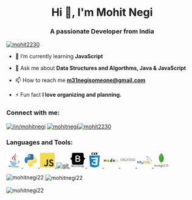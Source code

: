 <!--
Here are some ideas to get you started:

- 🔭 I’m currently working on ...
- 🌱 I’m currently learning ...
- 👯 I’m looking to collaborate on ...
- 🤔 I’m looking for help with ...
- 💬 Ask me about ...
- 📫 How to reach me: ...
- 😄 Pronouns: ...
- ⚡ Fun fact: ...
-->
<h1 align="center">Hi 👋, I'm Mohit Negi</h1>
<h3 align="center">A passionate Developer from India</h3>

<p align="left"> <a href="https://twitter.com/mohit2230" target="blank"><img src="https://img.shields.io/twitter/follow/mohit2230?logo=twitter&style=for-the-badge" alt="mohit2230" /></a> </p>

- 🌱 I’m currently learning **JavaScript**

- 💬 Ask me about **Data Structures and Algorthms, Java & JavaScript**

- 📫 How to reach me **<a href="mailto:m31negisomeone@gmail.com">m31negisomeone@gmail.com</a>**

- ⚡ Fun fact **I love organizing and planning.**

<h3 align="left">Connect with me:</h3>
<p align="left">
<a href="https://linkedin.com/in/mohitnegi21/" target="blank"><img align="center" src="https://cdn.jsdelivr.net/npm/simple-icons@3.0.1/icons/linkedin.svg" alt="/in/mohitnegi" height="30" width="40" /></a>
<a href="https://https://leetcode.com/mohitnegi21/" target="blank"><img align="center" src="https://cdn.jsdelivr.net/npm/simple-icons@3.0.1/icons/leetcode.svg" alt="mohitnegi" height="30" width="40" /></a><a href="https://twitter.com/mohit2230" target="blank"><img align="center" src="https://cdn.jsdelivr.net/npm/simple-icons@3.0.1/icons/twitter.svg" alt="mohit2230" height="30" width="40" /></a>
<!-- <a href="https://" target="blank"><img align="center" src="https://cdn.jsdelivr.net/npm/simple-icons@3.0.1/icons/codepen.svg" alt="mohitnegi" height="30" width="40" /></a> -->
</p>

<h3 align="left">Languages and Tools:</h3>
<p align="left">
<a href="https://www.java.com" target="_blank"> <img src="https://raw.githubusercontent.com/devicons/devicon/master/icons/java/java-original.svg" alt="java" width="40" height="40"/> </a>
<a href="https://www.python.org" target="_blank"> <img src="https://raw.githubusercontent.com/devicons/devicon/master/icons/python/python-original.svg" alt="python" width="40" height="40"/> </a>
<a href="https://developer.mozilla.org/en-US/docs/Web/JavaScript" target="_blank"> <img src="https://raw.githubusercontent.com/devicons/devicon/master/icons/javascript/javascript-original.svg" alt="javascript" width="40" height="40"/> </a> 
<a href="https://git-scm.com/" target="_blank"> <img src="https://www.vectorlogo.zone/logos/git-scm/git-scm-icon.svg" alt="git" width="40" height="40"/> </a>
<a href="https://getbootstrap.com" target="_blank"> <img src="https://raw.githubusercontent.com/devicons/devicon/master/icons/bootstrap/bootstrap-plain-wordmark.svg" alt="bootstrap" width="40" height="40"/> </a>
<a href="https://www.w3schools.com/css/" target="_blank"> <img src="https://raw.githubusercontent.com/devicons/devicon/master/icons/css3/css3-original-wordmark.svg" alt="css3" width="40" height="40"/> </a> <a href="https://nodejs.org" target="_blank"> <img src="https://raw.githubusercontent.com/devicons/devicon/master/icons/nodejs/nodejs-original-wordmark.svg" alt="nodejs" width="40" height="40"/> </a>
<a href="https://expressjs.com" target="_blank"> <img src="https://raw.githubusercontent.com/devicons/devicon/master/icons/express/express-original-wordmark.svg" alt="express" width="40" height="40"/> </a> 
<a href="https://www.mysql.com/" target="_blank"> <img src="https://raw.githubusercontent.com/devicons/devicon/master/icons/mysql/mysql-original-wordmark.svg" alt="mysql" width="40" height="40"/> </a>
<a href="https://www.mongodb.com/" target="_blank"> <img src="https://raw.githubusercontent.com/devicons/devicon/master/icons/mongodb/mongodb-original-wordmark.svg" alt="mongodb" width="40" height="40"/> </a>
</p>

<p><img align="left" src="https://github-readme-stats.vercel.app/api/top-langs?username=mohitnegi22&show_icons=true&locale=en&layout=compact" alt="mohitnegi22" /></p>

<p>&nbsp;<img align="center" src="https://github-readme-stats.vercel.app/api?username=mohitnegi22&show_icons=true&locale=en" alt="mohitnegi22" /></p>

<p><img align="center" src="https://github-readme-streak-stats.herokuapp.com/?user=mohitnegi22&" alt="mohitnegi22" /></p>
